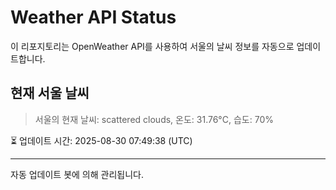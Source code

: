 
# Weather API Status

이 리포지토리는 OpenWeather API를 사용하여 서울의 날씨 정보를 자동으로 업데이트합니다.

## 현재 서울 날씨
> 서울의 현재 날씨: scattered clouds, 온도: 31.76°C, 습도: 70%

⏳ 업데이트 시간: 2025-08-30 07:49:38 (UTC)

---
자동 업데이트 봇에 의해 관리됩니다.
